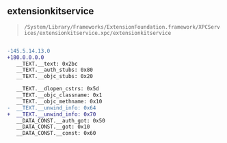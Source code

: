 ## extensionkitservice

> `/System/Library/Frameworks/ExtensionFoundation.framework/XPCServices/extensionkitservice.xpc/extensionkitservice`

```diff

-145.5.14.13.0
+180.0.0.0.0
   __TEXT.__text: 0x2bc
   __TEXT.__auth_stubs: 0x80
   __TEXT.__objc_stubs: 0x20

   __TEXT.__dlopen_cstrs: 0x5d
   __TEXT.__objc_classname: 0x1
   __TEXT.__objc_methname: 0x10
-  __TEXT.__unwind_info: 0x64
+  __TEXT.__unwind_info: 0x70
   __DATA_CONST.__auth_got: 0x50
   __DATA_CONST.__got: 0x10
   __DATA_CONST.__const: 0x60

```
